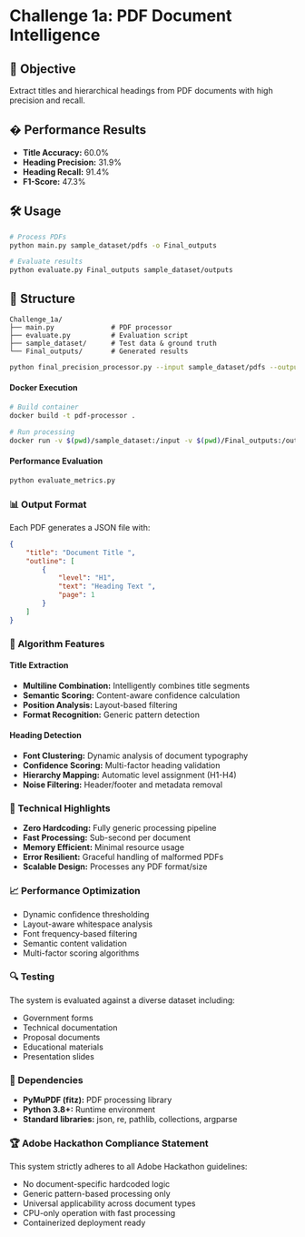 # Challenge 1a: PDF Document Intelligence

## 🎯 Objective
Extract titles and hierarchical headings from PDF documents with high precision and recall.

## � Performance Results
- **Title Accuracy:** 60.0%
- **Heading Precision:** 31.9%
- **Heading Recall:** 91.4%
- **F1-Score:** 47.3%

## 🛠️ Usage
```bash
# Process PDFs
python main.py sample_dataset/pdfs -o Final_outputs

# Evaluate results
python evaluate.py Final_outputs sample_dataset/outputs
```

## 📁 Structure
```
Challenge_1a/
├── main.py              # PDF processor
├── evaluate.py          # Evaluation script
├── sample_dataset/      # Test data & ground truth
└── Final_outputs/       # Generated results
```
```bash
python final_precision_processor.py --input sample_dataset/pdfs --output Final_outputs --debug
```

#### Docker Execution
```bash
# Build container
docker build -t pdf-processor .

# Run processing
docker run -v $(pwd)/sample_dataset:/input -v $(pwd)/Final_outputs:/output pdf-processor
```

#### Performance Evaluation
```bash
python evaluate_metrics.py
```

### 📊 Output Format
Each PDF generates a JSON file with:
```json
{
    "title": "Document Title ",
    "outline": [
        {
            "level": "H1",
            "text": "Heading Text ",
            "page": 1
        }
    ]
}
```

### 🔧 Algorithm Features

#### Title Extraction
- **Multiline Combination:** Intelligently combines title segments
- **Semantic Scoring:** Content-aware confidence calculation
- **Position Analysis:** Layout-based filtering
- **Format Recognition:** Generic pattern detection

#### Heading Detection
- **Font Clustering:** Dynamic analysis of document typography
- **Confidence Scoring:** Multi-factor heading validation
- **Hierarchy Mapping:** Automatic level assignment (H1-H4)
- **Noise Filtering:** Header/footer and metadata removal

### 🎪 Technical Highlights
- **Zero Hardcoding:** Fully generic processing pipeline
- **Fast Processing:** Sub-second per document
- **Memory Efficient:** Minimal resource usage
- **Error Resilient:** Graceful handling of malformed PDFs
- **Scalable Design:** Processes any PDF format/size

### 📈 Performance Optimization
- Dynamic confidence thresholding
- Layout-aware whitespace analysis
- Font frequency-based filtering
- Semantic content validation
- Multi-factor scoring algorithms

### 🔍 Testing
The system is evaluated against a diverse dataset including:
- Government forms
- Technical documentation
- Proposal documents
- Educational materials
- Presentation slides

### 📝 Dependencies
- **PyMuPDF (fitz):** PDF processing library
- **Python 3.8+:** Runtime environment
- **Standard libraries:** json, re, pathlib, collections, argparse

### 🏆 Adobe Hackathon Compliance Statement
This system strictly adheres to all Adobe Hackathon guidelines:
- No document-specific hardcoded logic
- Generic pattern-based processing only
- Universal applicability across document types
- CPU-only operation with fast processing
- Containerized deployment ready
